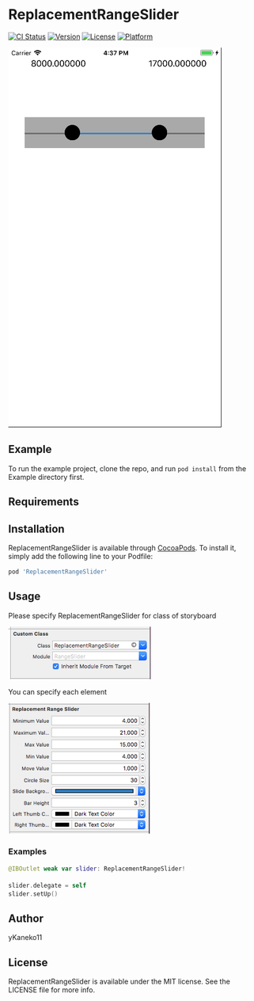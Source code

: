 # ReplacementRangeSlider

[![CI Status](http://img.shields.io/travis/yKaneko11/ReplacementRangeSlider.svg?style=flat)](https://travis-ci.org/yKaneko11/ReplacementRangeSlider)
[![Version](https://img.shields.io/cocoapods/v/ReplacementRangeSlider.svg?style=flat)](http://cocoapods.org/pods/ReplacementRangeSlider)
[![License](https://img.shields.io/cocoapods/l/ReplacementRangeSlider.svg?style=flat)](http://cocoapods.org/pods/ReplacementRangeSlider)
[![Platform](https://img.shields.io/cocoapods/p/ReplacementRangeSlider.svg?style=flat)](http://cocoapods.org/pods/ReplacementRangeSlider)

![image3](https://github.com/yKaneko11/image/blob/master/image3.png)

## Example

To run the example project, clone the repo, and run `pod install` from the Example directory first.

## Requirements

## Installation

ReplacementRangeSlider is available through [CocoaPods](http://cocoapods.org). To install
it, simply add the following line to your Podfile:

```ruby
pod 'ReplacementRangeSlider'
```

## Usage

Please specify ReplacementRangeSlider for class of storyboard

![image1](https://github.com/yKaneko11/image/blob/master/image1.png)

You can specify each element

![image2](https://github.com/yKaneko11/image/blob/master/image2.png)

### Examples

```swift
@IBOutlet weak var slider: ReplacementRangeSlider!

slider.delegate = self
slider.setUp()
```

## Author

yKaneko11

## License

ReplacementRangeSlider is available under the MIT license. See the LICENSE file for more info.
